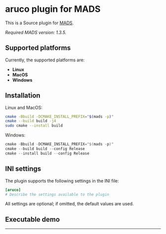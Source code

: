# aruco plugin for MADS

This is a Source plugin for [MADS](https://github.com/MADS-NET/MADS). 

<provide here some introductory info>

*Required MADS version: 1.3.5.*


## Supported platforms

Currently, the supported platforms are:

* **Linux** 
* **MacOS**
* **Windows**


## Installation

Linux and MacOS:

```bash
cmake -Bbuild -DCMAKE_INSTALL_PREFIX="$(mads -p)"
cmake --build build -j4
sudo cmake --install build
```

Windows:

```powershell
cmake -Bbuild -DCMAKE_INSTALL_PREFIX="$(mads -p)"
cmake --build build --config Release
cmake --install build --config Release
```


## INI settings

The plugin supports the following settings in the INI file:

```ini
[aruco]
# Describe the settings available to the plugin
```

All settings are optional; if omitted, the default values are used.




## Executable demo

<Explain what happens if the test executable is run>

---
